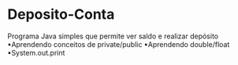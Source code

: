 # Deposito-Conta
Programa Java simples que permite ver saldo e realizar depósito
▪Aprendendo conceitos de private/public
▪Aprendendo double/float
▪System.out.print
